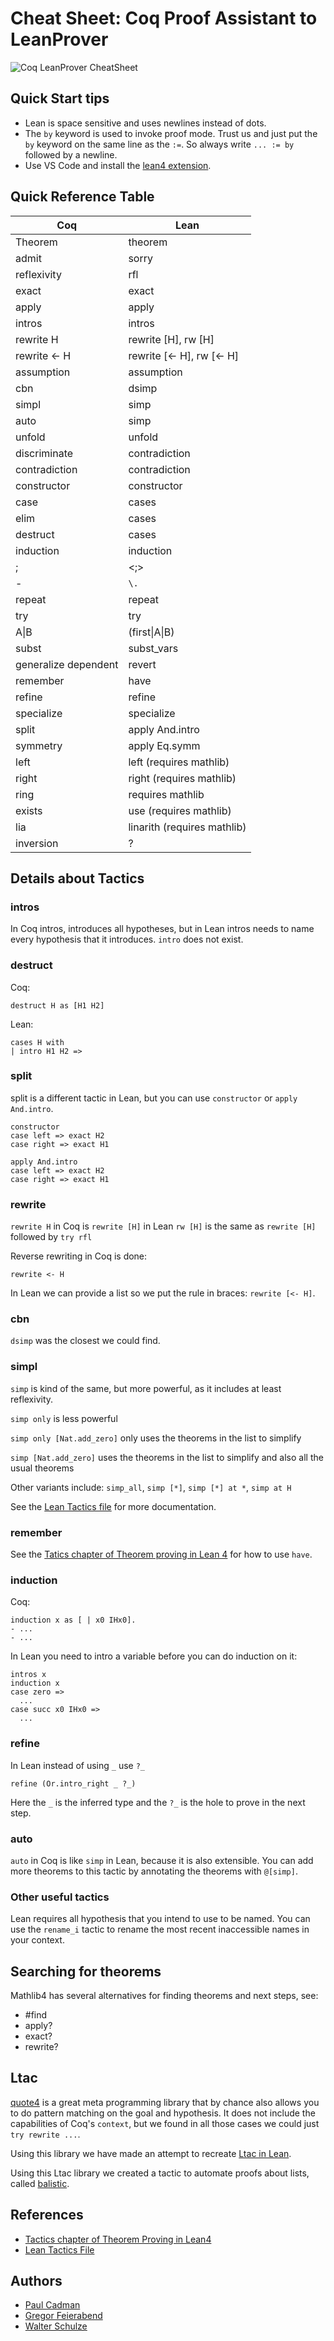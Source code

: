 # Cheat Sheet: Coq Proof Assistant to LeanProver

![Coq LeanProver CheatSheet](CheatSheet.png)

## Quick Start tips

- Lean is space sensitive and uses newlines instead of dots.
- The `by` keyword is used to invoke proof mode. Trust us and just put the `by` keyword on the same line as the `:=`. So always write `... := by` followed by a newline.
- Use VS Code and install the [lean4 extension](https://github.com/leanprover/vscode-lean4).

## Quick Reference Table

| Coq | Lean |
| --- | ---  |
| Theorem | theorem |
| admit | sorry |
| reflexivity | rfl |
| exact | exact |
| apply | apply |
| intros | intros |
| rewrite H | rewrite [H], rw [H] |
| rewrite <- H | rewrite [<- H], rw [<- H] |
| assumption | assumption |
| cbn | dsimp |
| simpl | simp |
| auto | simp |
| unfold | unfold |
| discriminate | contradiction |
| contradiction | contradiction |
| constructor | constructor |
| case | cases |
| elim | cases |
| destruct | cases |
| induction | induction |
| ; | <;> |
| - | `\.` |
| repeat | repeat |
| try | try |
| A\|B | (first\|A\|B)
| subst | subst_vars |
| generalize dependent | revert |
| remember | have |
| refine | refine |
| specialize | specialize |
| split | apply And.intro |
| symmetry | apply Eq.symm |
| left | left (requires mathlib) |
| right | right (requires mathlib) |
| ring | requires mathlib |
| exists | use (requires mathlib) |
| lia | linarith (requires mathlib) |
| inversion | ? |

## Details about Tactics

### intros

In Coq intros, introduces all hypotheses, but in Lean intros needs to name every hypothesis that it introduces. `intro` does not exist.

### destruct

Coq:

```
destruct H as [H1 H2]
```

Lean:

```
cases H with
| intro H1 H2 =>
```

### split

split is a different tactic in Lean, but you can use `constructor` or `apply And.intro`.

```
constructor
case left => exact H2
case right => exact H1
```

```
apply And.intro
case left => exact H2
case right => exact H1
```

### rewrite

`rewrite H` in Coq is `rewrite [H]` in Lean
`rw [H]` is the same as `rewrite [H]` followed by `try rfl`

Reverse rewriting in Coq is done:

```
rewrite <- H
```

In Lean we can provide a list so we put the rule in braces: `rewrite [<- H]`.

### cbn

`dsimp` was the closest we could find.

### simpl

`simp` is kind of the same, but more powerful, as it includes at least reflexivity.

`simp only` is less powerful

`simp only [Nat.add_zero]` only uses the theorems in the list to simplify

`simp [Nat.add_zero]` uses the theorems in the list to simplify and also all the usual theorems

Other variants include: `simp_all`, `simp [*]`, `simp [*] at *`, `simp at H`

See the [Lean Tactics file](https://github.com/leanprover/lean4/blob/master/src/Init/Tactics.lean) for more documentation.

### remember

See the [Tatics chapter of Theorem proving in Lean 4](https://leanprover.github.io/theorem_proving_in_lean4/tactics.html#structuring-tactic-proofs) for how to use `have`.

### induction

Coq:

```
induction x as [ | x0 IHx0].
- ...
- ...
```

In Lean you need to intro a variable before you can do induction on it:

```
intros x
induction x
case zero =>
  ...
case succ x0 IHx0 =>
  ...
```

### refine

In Lean instead of using `_` use `?_`

`refine (Or.intro_right _ ?_)`

Here the `_` is the inferred type and the `?_` is the hole to prove in the next step.

### auto

`auto` in Coq is like `simp` in Lean, because it is also extensible. You can add more theorems to this tactic by annotating the theorems with `@[simp]`.

### Other useful tactics

Lean requires all hypothesis that you intend to use to be named. You can use the `rename_i` tactic to rename the most recent inaccessible names in your context.

## Searching for theorems

Mathlib4 has several alternatives for finding theorems and next steps, see:

- #find
- apply?
- exact?
- rewrite?

## Ltac

[quote4](https://github.com/gebner/quote4) is a great meta programming library that by chance also allows you to do pattern matching on the goal and hypothesis. It does not include the capabilities of Coq's `context`, but we found in all those cases we could just `try rewrite ...`.

Using this library we have made an attempt to recreate [Ltac in Lean](https://github.com/katydid/proofs/blob/main/Katydid/Std/Ltac.lean).

Using this Ltac library we created a tactic to automate proofs about lists, called [balistic](https://github.com/katydid/proofs/blob/main/Katydid/Std/Balistic.lean).

## References

- [Tactics chapter of Theorem Proving in Lean4](https://leanprover.github.io/theorem_proving_in_lean4/title_page.html)
- [Lean Tactics File](https://github.com/leanprover/lean4/blob/master/src/Init/Tactics.lean)

## Authors

- [Paul Cadman](https://www.linkedin.com/in/paul-cadman/)
- [Gregor Feierabend](https://www.linkedin.com/in/gregorfeierabend/)
- [Walter Schulze](https://awalterschulze.github.io/)

